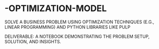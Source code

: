 # -OPTIMIZATION-MODEL
SOLVE A BUSINESS PROBLEM USING  OPTIMIZATION TECHNIQUES (E.G., LINEAR  PROGRAMMING) AND PYTHON LIBRARIES  LIKE PULP

DELIVERABLE: A NOTEBOOK DEMONSTRATING THE PROBLEM SETUP, SOLUTION, AND INSIGHTS.
